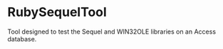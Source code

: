 RubySequelTool
==============

Tool designed to test the Sequel and WIN32OLE libraries on an Access database.